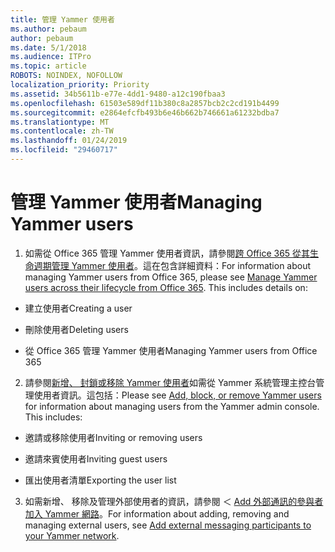 ```yaml
---
title: 管理 Yammer 使用者
ms.author: pebaum
author: pebaum
ms.date: 5/1/2018
ms.audience: ITPro
ms.topic: article
ROBOTS: NOINDEX, NOFOLLOW
localization_priority: Priority
ms.assetid: 34b5611b-e77e-4dd1-9480-a12c190fbaa3
ms.openlocfilehash: 61503e589df11b380c8a2857bcb2c2cd191b4499
ms.sourcegitcommit: e2864efcfb493b6e46b662b746661a61232bdba7
ms.translationtype: MT
ms.contentlocale: zh-TW
ms.lasthandoff: 01/24/2019
ms.locfileid: "29460717"
---
```

# <a name="managing-yammer-users"></a><span data-ttu-id="6f3f4-102">管理 Yammer 使用者</span><span class="sxs-lookup"><span data-stu-id="6f3f4-102">Managing Yammer users</span></span>

1. <span data-ttu-id="6f3f4-p101">如需從 Office 365 管理 Yammer 使用者資訊，請參閱[跨 Office 365 從其生命週期管理 Yammer 使用者](https://support.office.com/article/6c4c8fff-6444-404a-bffc-f9da0bcc3039)。這在包含詳細資料：</span><span class="sxs-lookup"><span data-stu-id="6f3f4-p101">For information about managing Yammer users from Office 365, please see [Manage Yammer users across their lifecycle from Office 365](https://support.office.com/article/6c4c8fff-6444-404a-bffc-f9da0bcc3039). This includes details on:</span></span>
    
  - <span data-ttu-id="6f3f4-105">建立使用者</span><span class="sxs-lookup"><span data-stu-id="6f3f4-105">Creating a user</span></span>
    
  - <span data-ttu-id="6f3f4-106">刪除使用者</span><span class="sxs-lookup"><span data-stu-id="6f3f4-106">Deleting users</span></span>
    
  - <span data-ttu-id="6f3f4-107">從 Office 365 管理 Yammer 使用者</span><span class="sxs-lookup"><span data-stu-id="6f3f4-107">Managing Yammer users from Office 365</span></span>
    
2. <span data-ttu-id="6f3f4-p102">請參閱[新增、 封鎖或移除 Yammer 使用者](http://alchemyportal.azurewebsites.net/Rule/ManageYammer%20users%20across%20their%20lifecycle%20from%20Office%20365)如需從 Yammer 系統管理主控台管理使用者資訊。這包括：</span><span class="sxs-lookup"><span data-stu-id="6f3f4-p102">Please see [Add, block, or remove Yammer users](http://alchemyportal.azurewebsites.net/Rule/ManageYammer%20users%20across%20their%20lifecycle%20from%20Office%20365) for information about managing users from the Yammer admin console. This includes:</span></span> 
    
  - <span data-ttu-id="6f3f4-110">邀請或移除使用者</span><span class="sxs-lookup"><span data-stu-id="6f3f4-110">Inviting or removing users</span></span>
    
  - <span data-ttu-id="6f3f4-111">邀請來賓使用者</span><span class="sxs-lookup"><span data-stu-id="6f3f4-111">Inviting guest users</span></span>
    
  - <span data-ttu-id="6f3f4-112">匯出使用者清單</span><span class="sxs-lookup"><span data-stu-id="6f3f4-112">Exporting the user list</span></span>
    
3. <span data-ttu-id="6f3f4-113">如需新增、 移除及管理外部使用者的資訊，請參閱 ＜ [Add 外部通訊的參與者加入 Yammer 網路](https://support.office.com/article/423653bb-86b2-4eac-9d7e-dca121f7c16c)。</span><span class="sxs-lookup"><span data-stu-id="6f3f4-113">For information about adding, removing and managing external users, see [Add external messaging participants to your Yammer network](https://support.office.com/article/423653bb-86b2-4eac-9d7e-dca121f7c16c).</span></span>
    

